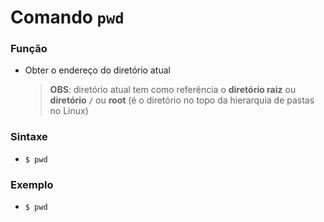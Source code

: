 # Comando `pwd`

### Função

* Obter o endereço do diretório atual

  > **OBS**: diretório atual tem como referência o **diretório raiz** ou **diretório `/`** ou **root** (é o diretório no topo da hierarquia de pastas no Linux)

### Sintaxe

* `$ pwd`

### Exemplo

* `$ pwd`